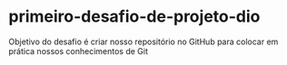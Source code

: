 # primeiro-desafio-de-projeto-dio
Objetivo do desafio é criar nosso repositório no GitHub para colocar em prática nossos conhecimentos de Git
